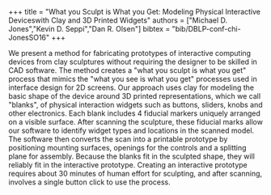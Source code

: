 +++
title =  "What you Sculpt is What you Get: Modeling Physical Interactive Deviceswith Clay and 3D Printed Widgets"
authors = ["Michael D. Jones","Kevin D. Seppi","Dan R. Olsen"]
bibtex = "bib/DBLP-conf-chi-JonesSO16"
+++

We present a method for fabricating prototypes of interactive computing devices from clay sculptures without requiring the designer to be skilled in CAD software. The method creates a "what you sculpt is what you get" process that mimics the "what you see is what you get" processes used in interface design for 2D screens. Our approach uses clay for modeling the basic shape of the device around 3D printed representations, which we call "blanks", of physical interaction widgets such as buttons, sliders, knobs and other electronics. Each blank includes 4 fiducial markers uniquely arranged on a visible surface. After scanning the sculpture, these fiducial marks allow our software to identify widget types and locations in the scanned model. The software then converts the scan into a printable prototype by positioning mounting surfaces, openings for the controls and a splitting plane for assembly. Because the blanks fit in the sculpted shape, they will reliably fit in the interactive prototype. Creating an interactive prototype requires about 30 minutes of human effort for sculpting, and after scanning, involves a single button click to use the process.
